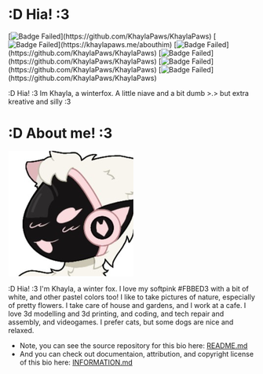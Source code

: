 # :D Hia! :3
[![Badge Failed](https://badgen.net/badge/Female/She%2FHer%20Pet%2FSlut/pink?)](https://github.com/KhaylaPaws/KhaylaPaws)
[![Badge Failed](https://badgen.net/badge/Propety%20Of/Jack%20Owens%20Gallagher/pink?)](https://khaylapaws.me/abouthim)
[![Badge Failed](https://badgen.net/badge/164cm/5'4"/pink?)](https://github.com/KhaylaPaws/KhaylaPaws)
[![Badge Failed](https://badgen.net/badge/64kg/114lb/pink?)](https://github.com/KhaylaPaws/KhaylaPaws)
[![Badge Failed](https://badgen.net/badge/#FBBED3/pink?)](https://github.com/KhaylaPaws/KhaylaPaws)
[![Badge Failed](https://badgen.net/badge/Oct%2010%202004/pink?)](https://github.com/KhaylaPaws/KhaylaPaws)

:D Hia! :3 Im Khayla, a winterfox. A little niave and a bit dumb >.> but extra kreative and silly :3

# :D About me! :3

![Image Failed to Load](./assets/profile.jpeg)

:D Hia! :3 I'm Khayla, a winter fox. I love my softpink #FBBED3 with a bit of white, and other pastel colors too! I like to take pictures of nature, especially of pretty flowers. I take care of house and gardens, and I work at a cafe. I love 3d modelling and 3d printing, and coding, and tech repair and assembly, and videogames. I prefer cats, but some dogs are nice and relaxed.



- Note, you can see the source repository for this bio here: [README.md](./README.md)
- And you can check out documentaion, attribution, and copyright license of this bio here: [INFORMATION.md](./INFORMATION.md)
